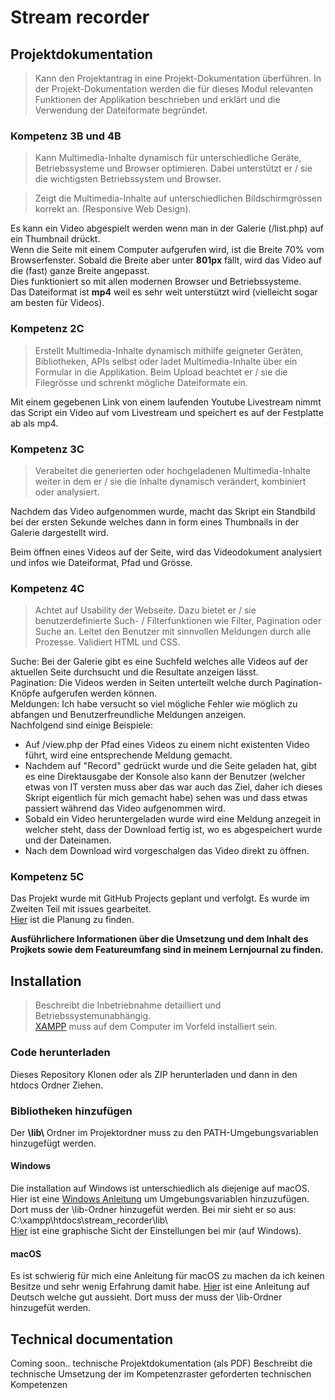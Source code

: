 # Stream recorder 

## Projektdokumentation
> Kann den Projektantrag in eine Projekt-Dokumentation überführen. In der Projekt-Dokumentation werden die für dieses Modul 
relevanten Funktionen der Applikation beschrieben und erklärt und die Verwendung der Dateiformate begründet.

### Kompetenz 3B und 4B
> Kann Multimedia-Inhalte dynamisch für unterschiedliche Geräte, Betriebssysteme und Browser optimieren. Dabei unterstützt er / sie die wichtigsten Betriebssystem und Browser. 
  
> Zeigt die Multimedia-Inhalte auf
unterschiedlichen Bildschirmgrössen korrekt an.
(Responsive Web Design).

Es kann ein Video abgespielt werden wenn man in der Galerie (/list.php) auf ein Thumbnail drückt.   
Wenn die Seite mit einem Computer aufgerufen wird, ist die Breite 70% vom Browserfenster. Sobald die Breite aber unter **801px** fällt, 
wird das Video auf die (fast) ganze Breite angepasst.   
Dies funktioniert so mit allen modernen Browser und Betriebssysteme.   
Das Dateiformat ist **mp4** weil es sehr weit unterstützt wird (vielleicht sogar am besten für Videos).

### Kompetenz 2C
> Erstellt Multimedia-Inhalte dynamisch mithilfe geigneter Geräten, Bibliotheken, APIs selbst oder ladet Multimedia-Inhalte 
über ein Formular in die Applikation. Beim Upload beachtet er / sie die Filegrösse und schrenkt mögliche Dateiformate ein.
  
Mit einem gegebenen Link von einem laufenden Youtube Livestream nimmt das Script ein Video auf vom Livestream und speichert es 
auf der Festplatte ab als mp4. 

### Kompetenz 3C
> Verabeitet die generierten oder hochgeladenen Multimedia-Inhalte weiter in dem er / sie die Inhalte dynamisch verändert, kombiniert
oder analysiert.

Nachdem das Video aufgenommen wurde, macht das Skript ein Standbild bei der ersten Sekunde welches dann in form eines Thumbnails 
in der Galerie dargestellt wird.  
  
Beim öffnen eines Videos auf der Seite, wird das Videodokument analysiert und infos wie Dateiformat, Pfad und Grösse. 

### Kompetenz 4C
> Achtet auf Usability der Webseite. Dazu bietet er / sie benutzerdefinierte Such- / Filterfunktionen wie Filter, Pagination oder Suche an. Leitet den Benutzer mit sinnvollen Meldungen durch alle Prozesse. Validiert HTML und CSS.
  
Suche: Bei der Galerie gibt es eine Suchfeld welches alle Videos auf der aktuellen Seite durchsucht und die Resultate anzeigen lässt.   
Pagination: Die Videos werden in Seiten unterteilt welche durch Pagination-Knöpfe aufgerufen werden können.   
Meldungen: Ich habe versucht so viel mögliche Fehler wie möglich zu abfangen und Benutzerfreundliche Meldungen anzeigen.   
Nachfolgend sind einige Beispiele:   
* Auf /view.php der Pfad eines Videos zu einem nicht existenten Video führt, wird eine entsprechende Meldung gemacht. 
* Nachdem auf "Record" gedrückt wurde und die Seite geladen hat, gibt es eine Direktausgabe der Konsole also kann der Benutzer (welcher 
etwas von IT versten muss aber das war auch das Ziel, daher ich dieses Skript eigentlich für mich gemacht habe) sehen was und dass etwas 
passiert während das Video aufgenommen wird.   
* Sobald ein Video heruntergeladen wurde wird eine Meldung anzegeit in welcher steht, dass der Download fertig ist, wo es 
abgespeichert wurde und der Dateinamen. 
* Nach dem Download wird vorgeschalgen das Video direkt zu öffnen. 

### Kompetenz 5C
Das Projekt wurde mit GitHub Projects geplant und verfolgt. Es wurde im Zweiten Teil mit issues gearbeitet.  
[Hier](https://github.com/samuelgfeller/stream_recorder/projects/1) ist die Planung zu finden. 
  
**Ausführlichere Informationen über die Umsetzung und dem Inhalt des Projkets sowie dem Featureumfang sind in meinem Lernjournal 
zu finden.**

## Installation 
> Beschreibt die Inbetriebnahme detailliert und Betriebssystemunabhängig.  
[XAMPP](https://www.apachefriends.org/de/download.html) muss auf dem Computer im Vorfeld installiert sein.
### Code herunterladen
Dieses Repository Klonen oder als ZIP herunterladen und dann in den htdocs Ordner Ziehen. 

### Bibliotheken hinzufügen 
Der **\lib\\** Ordner im Projektordner muss zu den PATH-Umgebungsvariablen hinzugefügt werden. 
#### Windows
Die installation auf Windows ist unterschiedlich als diejenige auf macOS. Hier ist eine [Windows Anleitung](https://docs.alfresco.com/4.2/tasks/fot-addpath.html) 
um Umgebungsvariablen hinzuzufügen. Dort muss der \lib\-Ordner hinzugefüt werden. Bei mir sieht er so aus: 
C:\xampp\htdocs\stream_recorder\lib\  
[Hier](https://imgur.com/FjAhH0P) ist eine graphische Sicht der Einstellungen bei mir (auf Windows).

#### macOS
Es ist schwierig für mich eine Anleitung für macOS zu machen da ich keinen Besitze und sehr wenig Erfahrung damit habe. 
[Hier](https://www.aptgetupdate.de/2017/08/30/macos-tipp-path-variable-anzeigen-und-ndern/) ist eine Anleitung auf Deutsch welche 
gut aussieht. Dort muss der muss der \lib\-Ordner hinzugefüt werden.

## Technical documentation
Coming soon..
technische Projektdokumentation (als PDF)
Beschreibt die technische Umsetzung der im Kompetenzraster geforderten technischen Kompetenzen



